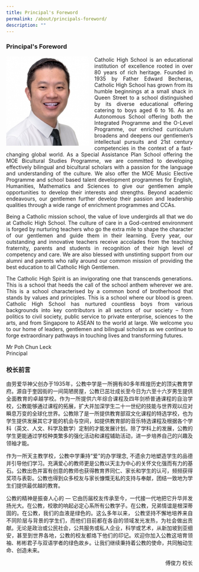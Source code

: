```yaml
---
title: Principal's Foreword
permalink: /about/principals-foreword/
description: ""
---
```

### Principal's Foreword

<img src="/images/principal.png" style="width:223px;height:240px;margin-right:15px;" align = "left"> 
<p style="text-align: justify;">Catholic High School is an educational institution of excellence rooted in over 80 years of rich heritage. Founded in 1935 by Father Edward Becheras, Catholic High School has grown from its humble beginnings at a small shack in Queen Street to a school distinguished by its diverse educational offering catering to boys aged 6 to 16. As an Autonomous School offering both the Integrated Programme and the O-Level Programme, our enriched curriculum broadens and deepens our gentlemen&rsquo;s intellectual pursuits and 21st century competencies in the context of a fast-changing global world. As a Special Assistance Plan School offering the MOE Bicultural Studies Programme, we are committed to developing effectively bilingual and bicultural scholars with a passion for the language and understanding of the culture. We also offer the MOE Music Elective Programme and school based talent development programmes for English, Humanities, Mathematics and Sciences to give our gentlemen ample opportunities to develop their interests and strengths. Beyond academic endeavours, our gentlemen further develop their passion and leadership qualities through a wide range of enrichment programmes and CCAs.</p>
<p style="text-align: justify;">Being a Catholic mission school, the value of love undergirds all that we do at Catholic High School. The culture of care in a God-centred environment is forged by nurturing teachers who go the extra mile to shape the character of our gentlemen and guide them in their learning. Every year, our outstanding and innovative teachers receive accolades from the teaching fraternity, parents and students in recognition of their high level of competency and care. We are also blessed with unstinting support from our alumni and parents who rally around our common mission of providing the best education to all Catholic High Gentlemen.</p>
<p style="text-align: justify;">The Catholic High Spirit is an invigorating one that transcends generations. This is a school that heeds the call of the school anthem wherever we are. This is a school characterised by a common bond of brotherhood that stands by values and principles. This is a school where our blood is green. Catholic High School has nurtured countless boys from various backgrounds into key contributors in all sectors of our society &ndash; from politics to civil society, public service to private enterprise, sciences to the arts, and from Singapore to ASEAN to the world at large. We welcome you to our home of leaders, gentlemen and bilingual scholars as we continue to forge extraordinary pathways in touching lives and transforming futures.</p>

Mr Poh Chun Leck<br>
Principal



### 校长前言

<p style="text-align: justify;">由劳爱华神父创办于1935年，公教中学是一所拥有80多年辉煌历史的顶尖教育学府。源自于奎因街的一间简陋房屋，公教已茁壮成长至今日为六至十六岁男生提供全面教育的卓越学校。作为一所提供六年综合课程及四年剑桥普通课程的自治学校，公教能够通过课程的拓展，扩大并加深学生二十一世纪的技能与世界观以应对瞬息万变的全球化世界。公教除了是一所提供教育部双文化课程的特选学校，也为学生提供发展其它才能的机会与空间，如提供教育部的音乐特选课程及根据各个学科（英文、人文、科学及数学）定制的才能发展计划。除了学科上的发展，公教的学生更能通过学校种类繁多的强化活动和课程辅助活动，进一步培养自己的兴趣及领袖才能。</p>
<p style="text-align: justify;">作为一所天主教学校，公教中学秉持&ldquo;爱&rdquo;的办学理念, 不遗余力地塑造学生的品德并引导他们学习。充满爱心的教师更是公教以天主为中心的关怀文化强而有力的基石。公教出色并富有创意的教师也获得教育界同仁、家长和学生的认可，频频获得奖项与表彰。公教也得到众多校友与家长慷慨无私的支持与奉献，团结一致地为学生们提供最优越的教育。</p>
<p style="text-align: justify;">公教的精神是振奋人心的 &mdash; 它由历届校友传承至今，一代接一代地把它升华并发扬光大。在公教，校歌的响起必定心系所有公教学子。在公教，兄弟情谊是根深蒂固的。在公教，我们的血液是绿色的。这么多年以来， 公教坚持不懈地培养来自不同阶层与背景的学生们，而他们目前都在各自的领域发光发热，为社会做出贡献。无论是政治或公民社会，公共服务或私人企业，科学或艺术，从新加坡到亚细安，甚至到世界各地，公教的校友都烙下他们的印记。欢迎你加入公教这培育领袖、彬彬君子与双语学者的绿色故乡。让我们继续秉持着公教的使命，共同触动生命、创造未来。</p>

<p style="text-align: right;">傅俊力 校长</p>